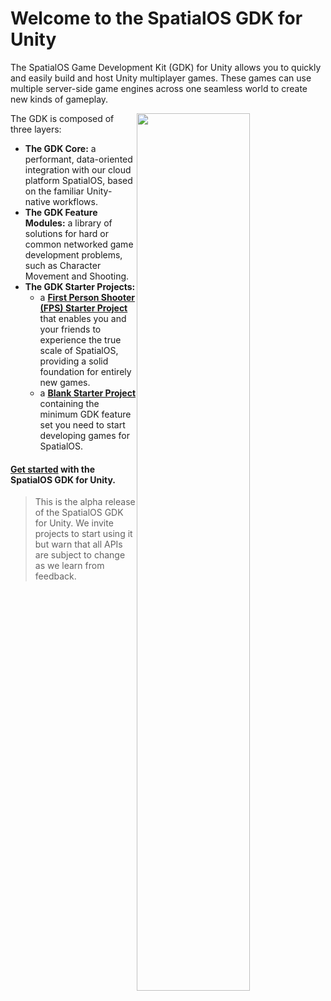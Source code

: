 # Welcome to the SpatialOS GDK for Unity

The SpatialOS Game Development Kit (GDK) for Unity allows you to quickly and easily build and host Unity multiplayer games. These games can use multiple server-side game engines across one seamless world to create new kinds of gameplay.

<img src="{{assetRoot}}assets/gdk-architecture.jpg" style="float: right; width: 60%; margin: 0 0 0 0;" />

The GDK is composed of three layers:

* **The GDK Core:** a performant, data-oriented integration with our cloud platform SpatialOS, based on the familiar Unity-native workflows.
* **The GDK Feature Modules:** a library of solutions for hard or common networked game development problems, such as Character Movement and Shooting.
* **The GDK Starter Projects:**
	* a [**First Person Shooter (FPS) Starter Project**]({{urlRoot}}/projects/fps/overview) that enables you and your friends to experience the true scale of SpatialOS, providing a solid foundation for entirely new games.
	* a [**Blank Starter Project**]({{urlRoot}}/projects/blank/overview) containing the minimum GDK feature set you need to start developing games for SpatialOS.


#### [Get started]({{urlRoot}}/content/get-started/get-started) with the SpatialOS GDK for Unity.



>This is the alpha release of the SpatialOS GDK for Unity. We invite projects to start using it but warn that all APIs are subject to change as we learn from feedback.